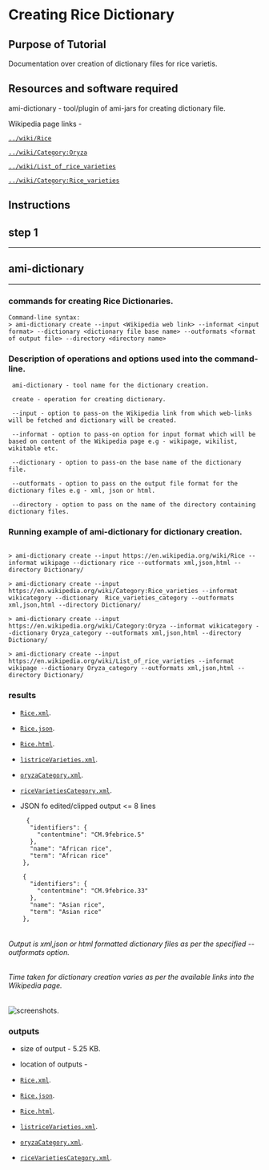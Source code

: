 # Creating Rice Dictionary

## Purpose of Tutorial

Documentation over creation of dictionary files for rice varietis.

## Resources and software required

ami-dictionary - tool/plugin of ami-jars for creating dictionary file.

Wikipedia page links - 

[`../wiki/Rice`](https://en.wikipedia.org/wiki/Rice)

[`../wiki/Category:Oryza`](https://en.wikipedia.org/wiki/Category:Oryza)

[`../wiki/List_of_rice_varieties`](https://en.wikipedia.org/wiki/List_of_rice_varieties)

[`../wiki/Category:Rice_varieties`](https://en.wikipedia.org/wiki/Category:Rice_varieties)


## Instructions

## step 1


---
ami-dictionary
---
---
### commands for creating Rice Dictionaries. 

```
Command-line syntax:
> ami-dictionary create --input <Wikipedia web link> --informat <input format> --dictionary <dictionary file base name> --outformats <format of output file> --directory <directory name>

```
### Description of operations and options used into the command-line.

```
 ami-dictionary - tool name for the dictionary creation.

 create - operation for creating dictionary.

 --input - option to pass-on the Wikipedia link from which web-links will be fetched and dictionary will be created.

 --informat - option to pass-on option for input format which will be based on content of the Wikipedia page e.g - wikipage, wikilist, wikitable etc.

 --dictionary - option to pass-on the base name of the dictionary file.

 --outformats - option to pass on the output file format for the dictionary files e.g - xml, json or html.

 --directory - option to pass on the name of the directory containing dictionary files.

```
### Running example of ami-dictionary for dictionary creation.

```

> ami-dictionary create --input https://en.wikipedia.org/wiki/Rice --informat wikipage --dictionary rice --outformats xml,json,html --directory Dictionary/

> ami-dictionary create --input https://en.wikipedia.org/wiki/Category:Rice_varieties --informat wikicategory --dictionary  Rice_varieties_category --outformats xml,json,html --directory Dictionary/

> ami-dictionary create --input https://en.wikipedia.org/wiki/Category:Oryza --informat wikicategory --dictionary Oryza_category --outformats xml,json,html --directory Dictionary/

> ami-dictionary create --input https://en.wikipedia.org/wiki/List_of_rice_varieties --informat wikipage --dictionary Oryza_category --outformats xml,json,html --directory Dictionary/

```

### results
* [`Rice.xml`](https://github.com/petermr/tigr2ess/blob/master/crops/rice/Rice.xml). 

* [`Rice.json`](https://github.com/petermr/tigr2ess/blob/master/crops/rice/Rice.xml).

* [`Rice.html`](https://github.com/petermr/tigr2ess/blob/master/crops/rice/Rice.html).

* [`listriceVarieties.xml`](https://github.com/petermr/tigr2ess/blob/master/crops/rice/listriceVarieties.xml).

* [`oryzaCategory.xml`](https://github.com/petermr/tigr2ess/blob/master/crops/rice/oryzaCategory.xml).

* [`riceVarietiesCategory.xml`](https://github.com/petermr/tigr2ess/blob/master/crops/rice/riceVarietiesCategory.xml).


- JSON fo edited/clipped output <= 8 lines

```
     {
      "identifiers": {
        "contentmine": "CM.9febrice.5"
      },
      "name": "African rice",
      "term": "African rice"
    },
   
    {
      "identifiers": {
        "contentmine": "CM.9febrice.33"
      },
      "name": "Asian rice",
      "term": "Asian rice"
    },
    
 ```
 
 ###### Output is xml,json or html formatted dictionary files as per the specified --outformats option.
 
 ###### Time taken for dictionary creation varies as per the available links into the Wikipedia page.
 
 
 ![screenshots](https://github.com/petermr/tigr2ess/blob/master/crops/rice/assets/ricejson.png).
 

### outputs
* size of output - 5.25 KB.

* location of outputs - 

* [`Rice.xml`](https://github.com/petermr/tigr2ess/blob/master/crops/rice/Rice.xml). 

* [`Rice.json`](https://github.com/petermr/tigr2ess/blob/master/crops/rice/Rice.json).

* [`Rice.html`](https://github.com/petermr/tigr2ess/blob/master/crops/rice/Rice.html).

* [`listriceVarieties.xml`](https://github.com/petermr/tigr2ess/blob/master/crops/rice/listriceVarieties.xml).

* [`oryzaCategory.xml`](https://github.com/petermr/tigr2ess/blob/master/crops/rice/oryzaCategory.xml).

* [`riceVarietiesCategory.xml`](https://github.com/petermr/tigr2ess/blob/master/crops/rice/riceVarietiesCategory.xml).

